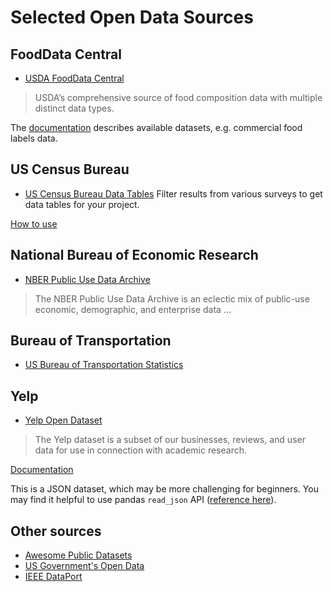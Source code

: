 # Selected Open Data Sources
## FoodData Central
- [USDA FoodData Central](https://fdc.nal.usda.gov/download-datasets.html)
> USDA’s comprehensive source of food composition data with multiple distinct
data types.

The [documentation](https://fdc.nal.usda.gov/data-documentation.html) describes
available datasets, e.g. commercial food labels data.

## US Census Bureau
- [US Census Bureau Data Tables](https://data.census.gov/table)
Filter results from various surveys to get data tables for your project.

[How to use](https://www.census.gov/data/what-is-data-census-gov.html)

## National Bureau of Economic Research
- [NBER Public Use Data
Archive](https://www.nber.org/research/data?page=1&perPage=50)
> The NBER Public Use Data Archive is an eclectic mix of public-use economic, 
> demographic, and enterprise data ...

## Bureau of Transportation
- [US Bureau of Transportation Statistics](https://www.bts.gov/browse-statistical-products-and-data)

## Yelp
- [Yelp Open Dataset](https://www.yelp.com/dataset)
> The Yelp dataset is a subset of our businesses, reviews, and user data 
> for use in connection with academic research. 

[Documentation](https://www.yelp.com/dataset/documentation/main)

This is a JSON dataset, which may be more challenging for beginners. You may
find it helpful to use pandas `read_json` API ([reference
here](https://pandas.pydata.org/docs/reference/api/pandas.read_json.html)).

## Other sources
- [Awesome Public Datasets](https://github.com/awesomedata/awesome-public-datasets)
- [US Government's Open Data](https://catalog.data.gov/dataset/)
- [IEEE DataPort](https://ieee-dataport.org/datasets)

